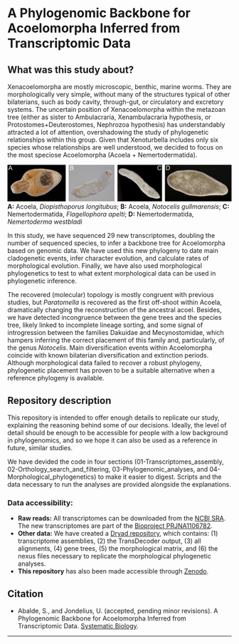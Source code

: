 # A Phylogenomic Backbone for Acoelomorpha Inferred from Transcriptomic Data
## What was this study about?
Xenacoelomorpha are mostly microscopic, benthic, marine worms. They are morphologically very simple, without many of the structures typical of other bilaterians, such as body cavity, through-gut, or circulatory and excretory systems. The uncertain position of Xenacoelomorpha within the metazoan tree (either as sister to Ambulacraria, Xenambulacraria hypothesis, or Protostomes+Deuterostomes, Nephrozoa hypothesis) has understandably attracted a lot of attention, overshadowing the study of phylogenetic relationships within this group. Given that Xenoturbella includes only six species whose relationships are well understood, we decided to focus on the most speciose Acoelomorpha (Acoela + Nemertodermatida). 

![image](https://github.com/saabalde/2024_Acoelomorpha_phylogenomics/blob/main/Acoelomorpha_photos.png)
**A:** Acoela, *Diopisthoporus longitubus*; **B:** Acoela, *Notocelis gullmarensis*; **C:** Nemertodermatida, *Flagellophora apelti*; **D:** Nemertodermatida, *Nemertoderma westbladi*

In this study, we have sequenced 29 new transcriptomes, doubling the number of sequenced species, to infer a backbone tree for Acoelomorpha based on genomic data. We have used this new phylogeny to date main cladogenetic events, infer character evolution, and calculate rates of morphological evolution. Finally, we have also used morphological phylogenetics to test to what extent morphological data can be used in phylogenetic inference.

The recovered (molecular) topology is mostly congruent with previous studies, but *Paratomella* is recovered as the first off-shoot within Acoela, dramatically changing the reconstruction of the ancestral acoel. Besides, we have detected incongruence between the gene trees and the species tree, likely linked to incomplete lineage sorting, and some signal of introgression between the families Dakuidae and Mecynostomidae, which hampers inferring the correct placement of this family and, particularly, of the genus *Notocelis*. Main diversification events within Acoelomorpha coincide with known bilaterian diversification and extinction periods. Although morphological data failed to recover a robust phylogeny, phylogenetic placement has proven to be a suitable alternative when a reference phylogeny is available.

## Repository description
This repository is intended to offer enough details to replicate our study, explaining the reasoning behind some of our decisions. Ideally, the level of detail should be enough to be accessible for people with a low background in phylogenomics, and so we hope it can also be used as a reference in future, similar studies.

We have devided the code in four sections (01-Transcriptomes_assembly, 02-Orthology_search_and_filtering, 03-Phylogenomic_analyses, and 04-Morphological_phylogenetics) to make it easier to digest. Scripts and the data necessary to run the analyses are provided alongside the explanations.

### Data accessibility:
<ul>
    <li><strong>Raw reads:</strong> All transcriptomes can be downloaded from the <a href="https://www.ncbi.nlm.nih.gov/sra/?term=xenacoelomorpha">NCBI SRA</a>. The new transcriptomes are part of the <a href="https://www.ncbi.nlm.nih.gov/bioproject/PRJNA1106782">Bioproject PRJNA1106782</a>.

  </li>
    <li><strong>Other data:</strong> We have created a <a href="https://datadryad.org/stash/share/-j295xDx5ENV04DAmF_IDdEvbUuE24jbi6t_Ug9FmNs
">Dryad repository</a>, which contains: (1) transcriptome assemblies, (2) the TransDecoder output, (3) all alignments, (4) gene trees, (5) the morphological matrix, and (6) the nexus files necessary to replicate the morphological phylogenetic analyses.
    <li><strong>This repository</strong> has also been made accessible through <a href="https://doi.org/10.5281/zenodo.13845748">Zenodo</a>.</li>
</ul>

## Citation
<ul>
  <li>Abalde, S., and Jondelius, U. (accepted, pending minor revisions). A Phylogenomic Backbone for Acoelomorpha Inferred from Transcriptomic Data. <a href="">Systematic Biology</a>.</li>
</ul>

---
